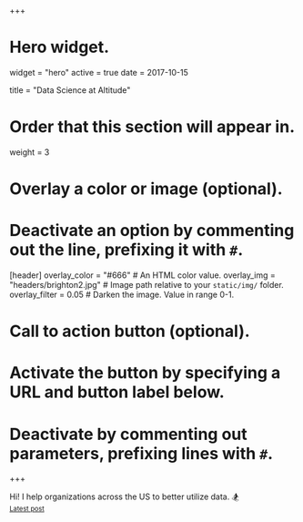 +++
# Hero widget.
widget = "hero"
active = true
date = 2017-10-15

title = "Data Science at Altitude"

# Order that this section will appear in.
weight = 3

# Overlay a color or image (optional).
#   Deactivate an option by commenting out the line, prefixing it with `#`.
[header]
  overlay_color = "#666"  # An HTML color value.
  overlay_img = "headers/brighton2.jpg"  # Image path relative to your `static/img/` folder.
  overlay_filter = 0.05  # Darken the image. Value in range 0-1.

# Call to action button (optional).
#   Activate the button by specifying a URL and button label below.
#   Deactivate by commenting out parameters, prefixing lines with `#`.

+++

Hi! I help organizations across the US to better utilize data.  :snowboarder:
<br>
<small><a id="blog" href="https://danielphadley.com/#posts">Latest post</a></small>
<br><br>
<br><br>
<br><br>